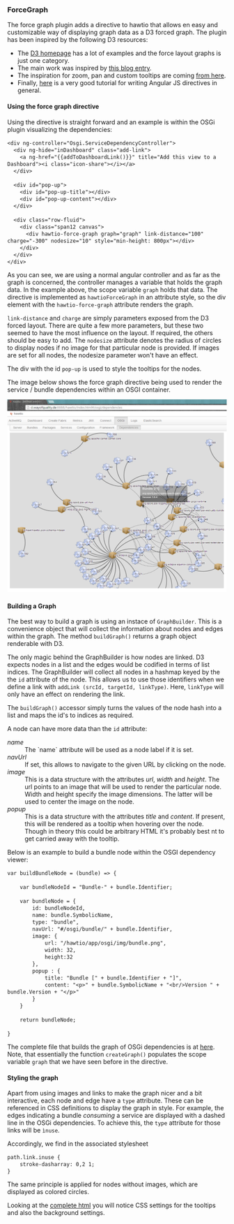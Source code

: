 ### ForceGraph

The force graph plugin adds a directive to hawtio that allows en easy and customizable way of displaying graph data as a D3 forced graph. The plugin has been inspired by the following D3 resources:

   * The [D3 homepage](http://d3js.org/) has a lot of examples and the force layout graphs is just one category.
   * The main work was inspired by [this blog entry](http://bl.ocks.org/mbostock/4062045).
   * The inspiration for zoom, pan and custom tooltips are coming [from here](http://bl.ocks.org/bentwonk/2514276).
   * Finally, [here](http://www.befundoo.com/university/tutorials/angularjs-directives-tutorial/) is a very good tutorial for writing Angular JS directives in general. 

#### Using the force graph directive 

Using the directive is straight forward and an example is within the OSGi plugin visualizing the dependencies:

    <div ng-controller="Osgi.ServiceDependencyController">
      <div ng-hide="inDashboard" class="add-link">
        <a ng-href="{{addToDashboardLink()}}" title="Add this view to a Dashboard"><i class="icon-share"></i></a>
      </div>

      <div id="pop-up">
        <div id="pop-up-title"></div>
        <div id="pop-up-content"></div>
      </div>

      <div class="row-fluid">
        <div class="span12 canvas">
          <div hawtio-force-graph graph="graph" link-distance="100" charge="-300" nodesize="10" style="min-height: 800px"></div>
        </div>
      </div>
    </div>

As you can see, we are using a normal angular controller and as far as the graph is concerned, the controller manages a variable that holds
the graph data. In the example above, the scope variable `graph` holds that data. The directive is implemented as `hawtioForceGraph` in an
attribute style, so the div element with the `hawtio-force-graph` attribute renders the graph.

`link-distance` and `charge` are simply parameters exposed from the D3 forced layout. There are quite a few more parameters, but these two
seemed to have the most influence on the layout. If required, the others should be easy to add. The `nodesize` attribute denotes the radius
of circles to display nodes if no image for that particular node is provided. If images are set for all nodes, the nodesize parameter won't
have an effect.

The div with the id `pop-up` is used to style the tooltips for the nodes.

The image below shows the force graph directive being used to render the service / bundle dependencies within an OSGI container.

![Force Graph in Action](../img/dependencies.png)

#### Building a Graph

The best way to build a graph is using an instace of `GraphBuilder`. This is a convenience object that will collect the information about
nodes and edges within the graph. The method `buildGraph()` returns a graph object renderable with D3.

The only magic behind the GraphBuilder is how nodes are linked. D3 expects nodes in a list and the edges would be codified in terms of list
indices. The GraphBuilder will collect all nodes in a hashmap keyed by the the `id` attribute of the node. This allows us to use those
identifiers when we define a link with `addLink (srcId, targetId, linkType)`. Here, `linkType` will only have an effect on rendering the
link.

The `buildGraph()` accessor simply turns the values of the node hash into a list and maps the id's to indices as required.

A node can have more data than the `id` attribute:

<dl>
  <dt><em>name</em></dt>
  <dd>The `name` attribute will be used as a node label if it is set.

  <dt><em>navUrl</em></dt>
  <dd>If set, this allows to navigate to the given URL by clicking on the node.</dd>

  <dt><em>image</em></dt>
  <dd>This is a data structure with the attributes <em>url</em>, <em>width</em> and <em>height</em>. The url points to an image
  that will be used to render the particular node. Width and height specify the image dimensions. The latter will be used to center the
  image on the node.</dd>

  <dt><em>popup</em></dt>
  <dd>This is a data structure with the attributes <em>title</em> and <em>content</em>. If present, this will be rendered
  as a tooltip when hovering over the node. Though in theory this could be arbitrary HTML it's probably best nt to get carried
  away with the tooltip.</dd>
</dl>

Below is an example to build a bundle node within the OSGI dependency viewer:

    var buildBundleNode = (bundle) => {

        var bundleNodeId = "Bundle-" + bundle.Identifier;

        var bundleNode = {
            id: bundleNodeId,
            name: bundle.SymbolicName,
            type: "bundle",
            navUrl: "#/osgi/bundle/" + bundle.Identifier,
            image: {
                url: "/hawtio/app/osgi/img/bundle.png",
                width: 32,
                height:32
            },
            popup : {
                title: "Bundle [" + bundle.Identifier + "]",
                content: "<p>" + bundle.SymbolicName + "<br/>Version " + bundle.Version + "</p>"
            }
        }

        return bundleNode;

    }

The complete file that builds the graph of OSGi dependencies is at [here](https://github.com/atooni/hawtio/blob/master/hawtio-web/src/main/webapp/app/osgi/js/svc-dependencies.ts).
Note, that essentially the function `createGraph()` populates the scope variable `graph` that we have seen before in the directive.

#### Styling the graph

Apart from using images and links to make the graph nicer and a bit interactive, each node and edge have a `type` attribute. These can be referenced in CSS definitions
to display the graph in style. For example, the edges indicating a bundle *consuming* a service are displayed with a dashed line in the OSGi dependencies. To achieve this,
the `type` attribute for those links will be `ìnuse`.

Accordingly, we find in the associated stylesheet

    path.link.inuse {
        stroke-dasharray: 0,2 1;
    }

The same principle is applied for nodes without images, which are displayed as colored circles.

Looking at the [complete html](https://github.com/atooni/hawtio/blob/master/hawtio-web/src/main/webapp/app/osgi/html/svc-dependencies.html) you will notice CSS settings
for the tooltips and also the background settings.



